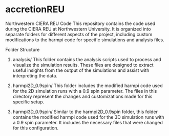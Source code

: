 # accretionREU
Northwestern CIERA REU Code
This repository contains the code used during the CIERA REU at Northwestern University. It is organized into separate folders for different aspects of the project, including custom modifications to the harmpi code for specific simulations and analysis files.

Folder Structure
1. analysis/
This folder contains the analysis scripts used to process and visualize the simulation results. These files are designed to extract useful insights from the output of the simulations and assist with interpreting the data.

2. harmpi2D_0.9spin/
This folder includes the modified harmpi code used for the 2D simulation runs with a 0.9 spin parameter. The files in this directory represent the changes and customizations made for this specific setup.

3. harmpi3D_0.9spin/
Similar to the harmpi2D_0.9spin folder, this folder contains the modified harmpi code used for the 3D simulation runs with a 0.9 spin parameter. It includes the necessary files that were changed for this configuration.
